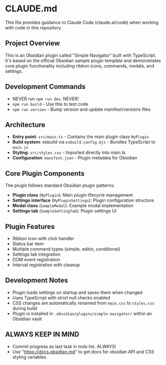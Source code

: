 # CLAUDE.md

This file provides guidance to Claude Code (claude.ai/code) when working with code in this repository.

## Project Overview

This is an Obsidian plugin called "Simple Navigator" built with TypeScript. It's based on the official Obsidian sample plugin template and demonstrates core plugin functionality including ribbon icons, commands, modals, and settings.

## Development Commands

- NEVER run `npm run dev`. NEVER!
- `npm run build` - Use this to test code 
- `npm run version` - Bump version and update manifest/versions files

## Architecture

- **Entry point**: `src/main.ts` - Contains the main plugin class `MyPlugin`
- **Build system**: esbuild via `esbuild.config.mjs` - Bundles TypeScript to `main.js`
- **Styling**: `src/styles.css` - Imported directly into main.ts
- **Configuration**: `manifest.json` - Plugin metadata for Obsidian

## Core Plugin Components

The plugin follows standard Obsidian plugin patterns:

- **Plugin class** (`MyPlugin`): Main plugin lifecycle management
- **Settings interface** (`MyPluginSettings`): Plugin configuration structure
- **Modal class** (`SampleModal`): Example modal implementation
- **Settings tab** (`SampleSettingTab`): Plugin settings UI

## Plugin Features

- Ribbon icon with click handler
- Status bar item
- Multiple command types (simple, editor, conditional)
- Settings tab integration
- DOM event registration
- Interval registration with cleanup

## Development Notes

- Plugin loads settings on startup and saves them when changed
- Uses TypeScript with strict null checks enabled
- CSS changes are automatically renamed from `main.css` to `styles.css` during build
- Plugin is installed in `.obsidian/plugins/simple-navigator/` within an Obsidian vault

## ALWAYS KEEP IN MIND

- Commit progress as last task in todo list. ALWAYS!
- Use "https://docs.obsidian.md" to get docs for obsidian API and CSS styling variables.